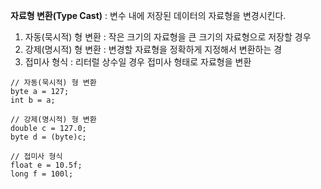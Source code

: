 **자료형 변환(Type Cast)** : 변수 내에 저장된 데이터의 자료형을 변경시킨다.
1. 자동(묵시적) 형 변환 : 작은 크기의 자료형을 큰 크기의 자료형으로 저장할 경우
2. 강제(명시적) 형 변환 : 변경할 자료형을 정확하게 지정해서 변환하는 경
3. 접미사 형식 : 리터럴 상수일 경우 접미사 형태로 자료형을 변환
```
// 자동(묵시적) 형 변환 
byte a = 127;
int b = a;

// 강제(명시적) 형 변환
double c = 127.0;
byte d = (byte)c;

// 접미사 형식
float e = 10.5f;
long f = 100l;
```